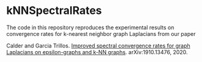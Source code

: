 # kNNSpectralRates
The code in this repository reproduces the experimental results on convergence rates for k-nearest neighbor graph Laplacians from our paper 

Calder and Garcia Trillos. [Improved spectral convergence rates for graph Laplacians on epsilon-graphs and k-NN graphs](https://arxiv.org/abs/1910.13476). arXiv:1910.13476, 2020.
